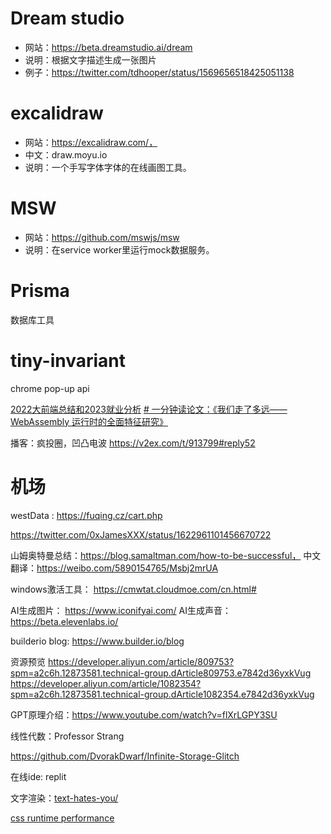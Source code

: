 # Dream studio
- 网站：https://beta.dreamstudio.ai/dream
- 说明：根据文字描述生成一张图片
- 例子：https://twitter.com/tdhooper/status/1569656518425051138
# excalidraw
- 网站：https://excalidraw.com/，
- 中文：draw.moyu.io
- 说明：一个手写字体字体的在线画图工具。
# MSW
- 网站：https://github.com/mswjs/msw
- 说明：在service worker里运行mock数据服务。

# Prisma
数据库工具
# tiny-invariant

chrome pop-up api


[2022大前端总结和2023就业分析](https://juejin.cn/post/7196110128038690876)
[# 一分钟读论文：《我们走了多远——WebAssembly 运行时的全面特征研究》](https://unbug.github.io/How-Far-We-ve-Come-A-Characterization-Study-of-Standalone-WebAssembly-Runtimes/)


播客：疯投圈，凹凸电波  https://v2ex.com/t/913799#reply52


# 机场
westData : https://fuqing.cz/cart.php

https://twitter.com/0xJamesXXX/status/1622961101456670722


山姆奥特曼总结：https://blog.samaltman.com/how-to-be-successful， 中文翻译：https://weibo.com/5890154765/Msbj2mrUA

windows激活工具： https://cmwtat.cloudmoe.com/cn.html#


AI生成图片： https://www.iconifyai.com/
AI生成声音：https://beta.elevenlabs.io/

builderio blog:  https://www.builder.io/blog


资源预览
https://developer.aliyun.com/article/809753?spm=a2c6h.12873581.technical-group.dArticle809753.e7842d36yxkVug
https://developer.aliyun.com/article/1082354?spm=a2c6h.12873581.technical-group.dArticle1082354.e7842d36yxkVug


GPT原理介绍：https://www.youtube.com/watch?v=flXrLGPY3SU


线性代数：Professor Strang




https://github.com/DvorakDwarf/Infinite-Storage-Glitch


在线ide: replit

文字渲染：[text-hates-you/](https://faultlore.com/blah/text-hates-you/)

[css runtime performance](https://www.youtube.com/watch?v=nWcexTnvIKI)





